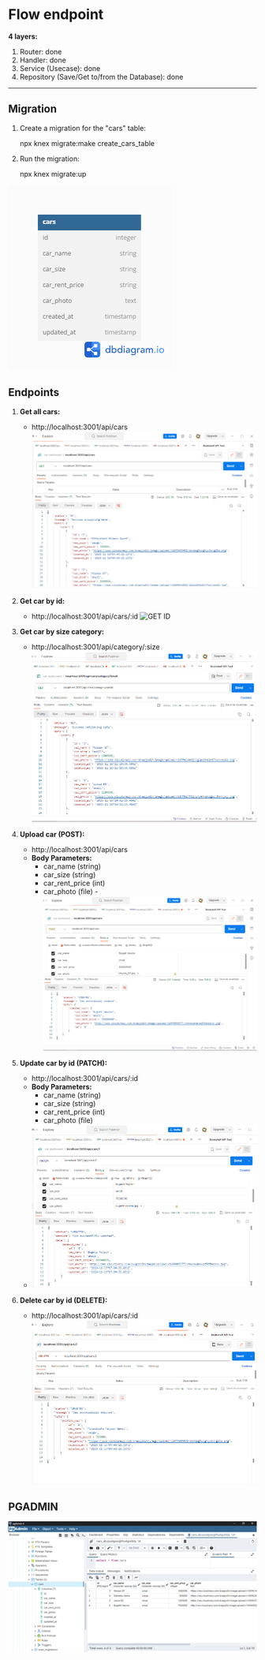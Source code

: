 # Flow endpoint

**4 layers:**
1. Router: done
2. Handler: done
3. Service (Usecase): done
4. Repository (Save/Get to/from the Database): done

---

## Migration

1. Create a migration for the "cars" table:

   npx knex migrate:make create_cars_table


2. Run the migration:

   npx knex migrate:up



![DB](db.png)


## Endpoints

1. **Get all cars:**
   - http://localhost:3001/api/cars
   ![GET ALL](preview/get_all.PNG)

2. **Get car by id:**
   - http://localhost:3001/api/cars/:id
   ![GET ID](preview/get_by_id.PNG.PNG)

3. **Get car by size category:**
   - http://localhost:3001/api/category/:size
   ![GET CATEGORY](preview/get_by_category.PNG)

4. **Upload car (POST):**
   - http://localhost:3001/api/cars
   - **Body Parameters:**
     - car_name (string)
     - car_size (string)
     - car_rent_price (int)
     - car_photo (file)
   -![UPLOAD CAR](preview/post.PNG)

5. **Update car by id (PATCH):**
   - http://localhost:3001/api/cars/:id
   - **Body Parameters:**
     - car_name (string)
     - car_size (string)
     - car_rent_price (int)
     - car_photo (file)
   - ![PATCH CAR](preview/patch.PNG)

6. **Delete car by id (DELETE):**
   - http://localhost:3001/api/cars/:id
   ![PATCH CAR](preview/delete.PNG)


## PGADMIN

![PGADMIN](preview/pg_admin.PNG)